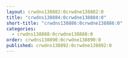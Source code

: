 ```yaml
---
layout: crwdns138882:0crwdne138882:0
title: "crwdns138884:0crwdne138884:0"
short-title: "crwdns138886:0crwdne138886:0"
categories:
  - crwdns138888:0crwdne138888:0
order: crwdns138890:0crwdne138890:0
published: crwdns138892:0crwdne138892:0
---
```

